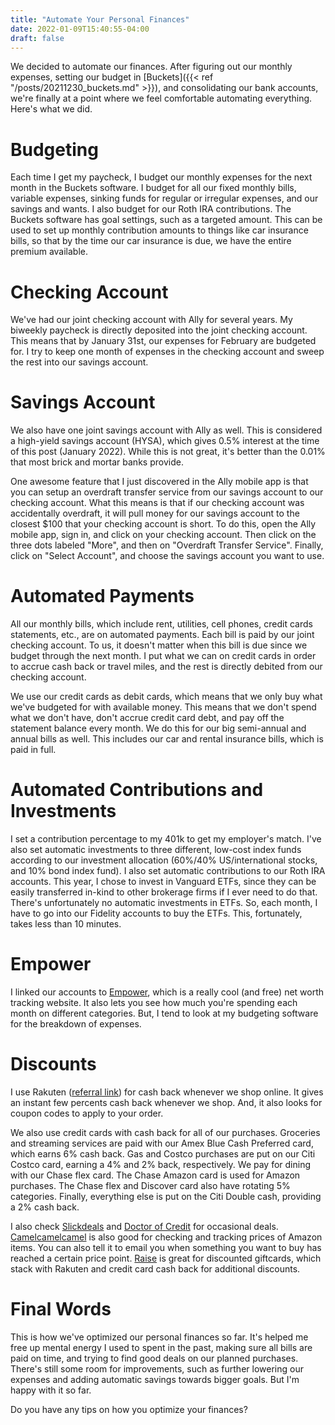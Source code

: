 ```yaml
---
title: "Automate Your Personal Finances"
date: 2022-01-09T15:40:55-04:00
draft: false
---
```


We decided to automate our finances. After figuring out our monthly expenses, setting our budget in [Buckets]({{< ref "/posts/20211230_buckets.md" >}}), and consolidating our bank accounts, we're finally at a point where we feel comfortable automating everything. Here's what we did.

# Budgeting
Each time I get my paycheck, I budget our monthly expenses for the next month in the Buckets software. I budget for all our fixed monthly bills, variable expenses, sinking funds for regular or irregular expenses, and our savings and wants. I also budget for our Roth IRA contributions. The Buckets software has goal settings, such as a targeted amount. This can be used to set up monthly contribution amounts to things like car insurance bills, so that by the time our car insurance is due, we have the entire premium available. 

# Checking Account
We've had our joint checking account with Ally for several years. My biweekly paycheck is directly deposited into the joint checking account. This means that by January 31st, our expenses for February are budgeted for. I try to keep one month of expenses in the checking account and sweep the rest into our savings account. 

# Savings Account
We also have one joint savings account with Ally as well. This is considered a high-yield savings account (HYSA), which gives 0.5% interest at the time of this post (January 2022). While this is not great, it's better than the 0.01% that most brick and mortar banks provide. 

One awesome feature that I just discovered in the Ally mobile app is that you can setup an overdraft transfer service from our savings account to our checking account. What this means is that if our checking account was accidentally overdraft, it will pull money for our savings account to the closest $100 that your checking account is short. To do this, open the Ally mobile app, sign in, and click on your checking account. Then click on the three dots labeled "More", and then on "Overdraft Transfer Service". Finally, click on "Select Account", and choose the savings account you want to use. 

# Automated Payments
All our monthly bills, which include rent, utilities, cell phones, credit cards statements, etc., are on automated payments. Each bill is paid by our joint checking account. To us, it doesn't matter when this bill is due since we budget through the next month. I put what we can on credit cards in order to accrue cash back or travel miles, and the rest is directly debited from our checking account. 

We use our credit cards as debit cards, which means that we only buy what we've budgeted for with available money. This means that we don't spend what we don't have, don't accrue credit card debt, and pay off the statement balance every month. 
We do this for our big semi-annual and annual bills as well. This includes our car and rental insurance bills, which is paid in full. 

# Automated Contributions and Investments
I set a contribution percentage to my 401k to get my employer's match. I've also set automatic investments to three different, low-cost index funds according to our investment allocation (60%/40% US/international stocks, and 10% bond index fund). 
I also set automatic contributions to our Roth IRA accounts. This year, I chose to invest in Vanguard ETFs, since they can be easily transferred in-kind to other brokerage firms if I ever need to do that. There's unfortunately no automatic investments in ETFs. So, each month, I have to go into our Fidelity accounts to buy the ETFs. This, fortunately, takes less than 10 minutes.

# Empower
I linked our accounts to [Empower](https://www.empower.com), which is a really cool (and free) net worth tracking website. It also lets you see how much you're spending each month on different categories. But, I tend to look at my budgeting software for the breakdown of expenses. 

# Discounts
I use Rakuten ([referral link](www.rakuten.com/r/ANGELA16238)) for cash back whenever we shop online. It gives an instant few percents cash back whenever we shop. And, it also looks for coupon codes to apply to your order. 

We also use credit cards with cash back for all of our purchases. Groceries and streaming services are paid with our Amex Blue Cash Preferred card, which earns 6% cash back. Gas and Costco purchases are put on our Citi Costco card, earning a 4% and 2% back, respectively. We pay for dining with our Chase flex card. The Chase Amazon card is used for Amazon purchases. The Chase flex and Discover card also have rotating 5% categories. Finally, everything else is put on the Citi Double cash, providing a 2% cash back. 

I also check [Slickdeals](http://slickdeals.net/) and [Doctor of Credit](http://doctorofcredit.com/) for occasional deals. [Camelcamelcamel](http://camelcamelcamel.com/) is also good for checking and tracking prices of Amazon items. You can also tell it to email you when something you want to buy has reached a certain price point. [Raise](http://raise.com/) is great for discounted giftcards, which stack with Rakuten and credit card cash back for additional discounts. 

# Final Words
This is how we've optimized our personal finances so far. It's helped me free up mental energy I used to spent in the past, making sure all bills are paid on time, and trying to find good deals on our planned purchases. There's still some room for improvements, such as further lowering our expenses and adding automatic savings towards bigger goals. But I'm happy with it so far. 

Do you have any tips on how you optimize your finances?

